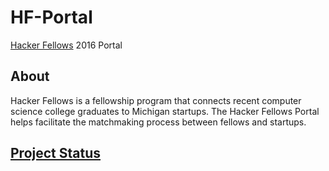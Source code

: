 # HF-Portal
[Hacker Fellows](http://www.hackerfellows.com) 2016 Portal

## About
Hacker Fellows is a fellowship program that connects recent computer science 
college graduates to Michigan startups. The Hacker Fellows Portal helps facilitate 
the matchmaking process between fellows and startups.

## [Project Status](https://github.com/hackerfellows/HF-Portal/projects)
